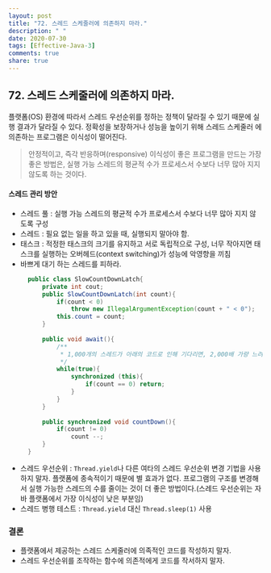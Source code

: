 ```yaml
---
layout: post
title: "72. 스레드 스케줄러에 의존하지 마라."
description: " "
date: 2020-07-30
tags: [Effective-Java-3]
comments: true
share: true
---
```


## 72. 스레드 스케줄러에 의존하지 마라.

플랫폼(OS) 환경에 따라서 스레드 우선순위를 정하는 정책이 달라질 수 있기 때문에 실행 결과가 달라질 수 있다.
정확성을 보장하거나 성능을 높이기 위해 스레드 스케줄러 에 의존하는 프로그램은 이식성이 떨어진다. 

> 안정적이고, 즉각 반응하며(responsive) 이식성이 좋은 프로그램을 만드는 가장 좋은 방법은,
> 실행 가능 스레드의 평균적 수가 프로세스서 수보다 너무 많아 지지 않도록 하는 것이다.


#### 스레드 관리 방안 
- 스레드 풀 : 실행 가능 스레드의 평균적 수가 프로세스서 수보다 너무 많아 지지 않도록 구성
- 스레드 : 필요 없는 일을 하고 있을 때, 실행되지 말아야 함.
- 태스크 : 적정한 태스크의 크기를 유지하고 서로 독립적으로 구성, 너무 작아지면 태스크를 실행하는 오버헤드(context switching)가 성능에 악영향을 끼침
- 바쁘게 대기 하는 스레드를 피하라.
  ```java
    public class SlowCountDownLatch{
        private int cout;
        public SlowCountDownLatch(int count){
            if(count < 0)
                throw new IllegalArgumentException(count + " < 0");
            this.count = count;
        }
        
        public void await(){
            /**
             * 1,000개의 스레드가 아래의 코드로 인해 기다리면, 2,000배 가량 느려짐
             */
            while(true){
                synchronized (this){
                    if(count == 0) return;
                }
            }
        }
        
        public synchronized void countDown(){
            if(count != 0)
                count --;
        }
    }
  ```
- 스레드 우선순위 : ```Thread.yield```나 다른 여타의 스레드 우선순위 변경 기법을 사용하지 말자. 플랫폼에 종속적이기 때문에 별 효과가 없다.
  프로그램의 구조를 변경해서 실행 가능한 스레드의 수를 줄이는 것이 더 좋은 방법이다.(스레드 우선순위는 자바 플랫폼에서 가장 이식성이 낮은 부분임)
- 스레드 병행 테스트 : ```Thread.yield``` 대신 ```Thread.sleep(1)``` 사용



### 결론
- 플랫폼에서 제공하는 스레드 스케줄러에 의족적인 코드를 작성하지 말자.
- 스레드 우선순위를 조작하는 함수에 의존적에게 코드를 작서하지 말자.